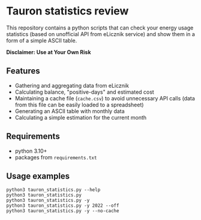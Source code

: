 # Tauron statistics review

This repository contains a python scripts that can check your energy usage statistics (based on unofficial API from eLicznik service) and show them in a form of a simple ASCII table.

**Disclaimer: Use at Your Own Risk**

## Features

* Gathering and aggregating data from eLicznik
* Calculating balance, "positive-days" and estimated cost
* Maintaining a cache file (`cache.csv`) to avoid unnecessary API calls (data from this file can be easily loaded to a spreadsheet)
* Generating an ASCII table with monthly data
* Calculating a simple estimation for the current month

## Requirements
* python 3.10+
* packages from `requirements.txt`

## Usage examples

```
python3 tauron_statistics.py --help
python3 tauron_statistics.py
python3 tauron_statistics.py -y
python3 tauron_statistics.py -y 2022 --off
python3 tauron_statistics.py -y --no-cache
```
